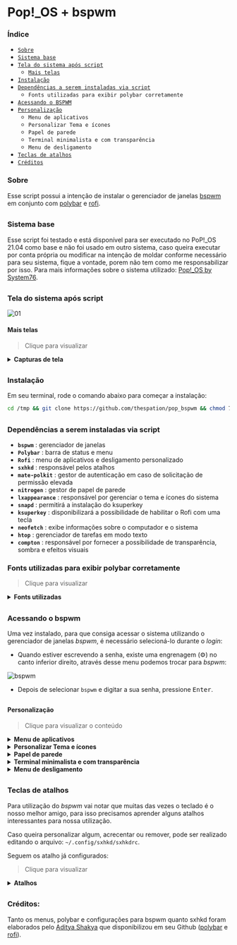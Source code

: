 # Pop!_OS + bspwm

### Índice

- [`Sobre`](#sobre)
- [`Sistema base`](#sistema-base)
- [`Tela do sistema após script`](#tela-do-sistema-após-script)
   - [`Mais telas`](#mais-telas)
- [`Instalação`](#instalação)<br>
- [`Dependências a serem instaladas via script`](#dependências-a-serem-instaladas-via-script)
   - `Fonts utilizadas para exibir polybar corretamente`
- [`Acessando o BSPWM`](#acessando-o-bspwm)
- [`Personalização`](#personalização)
   - `Menu de aplicativos`
   - 	`Personalizar Tema e ícones`
   - 	`Papel de parede`
   - 	`Terminal minimalista e com transparência`
   - 	`Menu de desligamento`
- [`Teclas de atalhos`](#teclas-de-atalhos)
- [`Créditos`](#créditos)


### Sobre

Esse script possui a intenção de instalar o gerenciador de janelas [bspwm](https://github.com/baskerville/bspwm) em conjunto com [polybar](https://github.com/polybar/polybar) e [rofi](https://github.com/davatorium/rofi).

##

### Sistema base

Esse script foi testado e está disponível para ser executado no PoP!_OS 21.04 como base e não foi usado em outro sistema, caso queira executar por conta própria ou modificar na intenção de moldar conforme necessário para seu sistema, fique a vontade, porem não tem como me responsabilizar por isso. Para mais informações sobre o sistema utilizado: [Pop!_OS by System76](https://pop.system76.com/).

##

### Tela do sistema após script

![01](https://user-images.githubusercontent.com/84329097/125102607-db6b2f00-e0b1-11eb-830c-f1b78d0fdf62.png)


#### Mais telas
> Clique para visualizar
<details>
<summary><b>Capturas de tela</b></summary>
<br>
  
![02](https://user-images.githubusercontent.com/84329097/125102630-e32ad380-e0b1-11eb-9b66-b968499f3c2d.png)
   
![03](https://user-images.githubusercontent.com/84329097/125102635-e3c36a00-e0b1-11eb-9c06-cf17a11c67ec.png)
   
![04](https://user-images.githubusercontent.com/84329097/125102637-e3c36a00-e0b1-11eb-84cf-95149a1e7816.png)
   
![05](https://user-images.githubusercontent.com/84329097/125102638-e45c0080-e0b1-11eb-8563-87cb9bb5fcfa.png)
   
![06](https://user-images.githubusercontent.com/84329097/125102639-e45c0080-e0b1-11eb-81c8-a6baccc08951.png)
   
![07](https://user-images.githubusercontent.com/84329097/125102641-e4f49700-e0b1-11eb-9ac3-b12ae2fd8af2.png)

</details>

##

### Instalação
Em seu terminal, rode o comando abaixo para começar a instalação:

```bash
cd /tmp && git clone https://github.com/thespation/pop_bspwm && chmod 755 pop_bspwm/* -R && cd pop_bspwm/ && ./instalar.sh
```

##

### Dependências a serem instaladas via script

- **`bspwm`** : gerenciador de janelas
- **`Polybar`** : barra de status e menu
- **`Rofi`** : menu de aplicativos e desligamento personalizado
- **`sxhkd`** : responsável pelos atalhos
- **`mate-polkit`** : gestor de autenticação em caso de solicitação de permissão elevada
- **`nitrogen`** : gestor de papel de parede
- **`lxappearance`** : responsável por gerenciar o tema e ícones do sistema
- **`snapd`** : permitirá a instalação do ksuperkey
- **`ksuperkey`** : disponibilizará a possibilidade de habilitar o Rofi com uma tecla
- **`neofetch`** : exibe informações sobre o computador e o sistema
- **`htop`** : gerenciador de tarefas em modo texto
- **`compton`** : responsável por fornecer a possibilidade de transparência, sombra e efeitos visuais

### Fonts utilizadas para exibir polybar corretamente
> Clique para visualizar
<details>
<summary><b>Fonts utilizadas</b></summary>

Fontes usadas por esse tema:

**`Fontes para texto`**

- Iosevka Nerd Font
- Fantasque Sans Mono
- Noto Sans
- Droid Sans
- Terminus

**`Fontes para ícones`**

- Iosevka Nerd Font
- Icomoon Feather
- Material Icons
- Waffle (Siji)

</details>

##

### Acessando o bspwm
Uma vez instalado, para que consiga acessar o sistema utilizando o gerenciador de janelas *bspwm*, é necessário selecioná-lo durante o *login*:
- Quando estiver escrevendo a senha, existe uma engrenagem (:gear:) no canto inferior direito, através desse menu podemos trocar para *bspwm*:

![bspwm](https://user-images.githubusercontent.com/84329097/124183641-e52bdb80-da8e-11eb-8471-3617038172df.png)

- Depois de selecionar `bspwm` e digitar a sua senha, pressione <kbd>Enter</kbd>.

##

#### Personalização
> Clique para visualizar o conteúdo
<details>
<summary><b>Menu de aplicativos</b></summary>

Seu sistema iniciará sem papel de parede e com alguns detalhes faltando refinamento.

temos 3 formas de acessar o menu de aplicativos (Rofi):
- `Maneira 1`:

![barra](https://user-images.githubusercontent.com/84329097/124183685-f5dc5180-da8e-11eb-85b0-792012b06197.png)

Por esse ícone no canto superior esquerdo.

- `Maneira 2`: Pressionando a tecla <kbd>Super</kbd> (também conhecida por tecla Windows) ou

- `Maneira 3`: pressionando <kbd>Alt</kbd> + <kbd>F1</kbd>

##
</details>
  
<details>
<summary><b>Personalizar Tema e ícones</b></summary>

Com Rofi aberto, escreva *personalizar* e abra o app:

![personalizar](https://user-images.githubusercontent.com/84329097/124183841-2de39480-da8f-11eb-9f22-c1070deb37d6.png)

Fique a vontade para selecionar o tema desejado, selecionei o *Pop-dark*:

![image](https://user-images.githubusercontent.com/84329097/118718512-b4a12280-b7fd-11eb-8e04-a35e27fe80be.png)

Para o *Tema de ícones* escolhi *Pop*:

![image](https://user-images.githubusercontent.com/84329097/118718572-c71b5c00-b7fd-11eb-8a5d-66e0cb1841d7.png)

clique em <kbd>Aplicar</kbd> para que as alterações entrem em vigor.

##
</details>

<details>
<summary><b>Papel de parede</b></summary>

No menu de aplicativos, escreva *nitrogen* para buscar:

![nitrogen](https://user-images.githubusercontent.com/84329097/124183750-0db3d580-da8f-11eb-8165-b05bde230f15.png)

Com o app aberto, clique em *Preferences*

![image](https://user-images.githubusercontent.com/84329097/118718931-35601e80-b7fe-11eb-81ea-6deedfcc5f59.png)

Clique em *Add*:

![image](https://user-images.githubusercontent.com/84329097/118718985-46a92b00-b7fe-11eb-9123-d8f05b64885e.png)

Para facilitar a nossa vida, clique em *File System*, pressione <kbd>Ctrl</kbd> + <kbd>l</kbd> para que possa digitar o endereço na barra, cole: `/usr/share/background/` e clique em Select:

![image](https://user-images.githubusercontent.com/84329097/118719117-70625200-b7fe-11eb-813f-0078715ba45d.png)

Com a pasta adicionada, clique em *OK*:

![image](https://user-images.githubusercontent.com/84329097/118719335-c0d9af80-b7fe-11eb-9494-59beb1c93f03.png)

Com isso perceberá que aparecem os mesmos papeis de parede que o PopOs com gnome apresenta, após selecionar, clique em *Apply*:

![image](https://user-images.githubusercontent.com/84329097/118719415-d8189d00-b7fe-11eb-953c-b4920d4a7e39.png)

obs: para fechar a janela, pressione <kbd>Super</kbd> + <kbd>c</kbd>.

##
</details>


<details>
<summary><b>Terminal minimalista e com transparência</b></summary>

Para abrir o terminal, pressione  <kbd>Super</kbd> +  <kbd>Enter</kbd>

Com o terminal aberto, clique com o botão direito do mouse na área do seu terminal e clique em *Preferências*:

![image](https://user-images.githubusercontent.com/84329097/118720337-db605880-b7ff-11eb-94e2-3deeff207cf4.png)

Na aba *Texto*, gosto de deixar a fonte em 9 e mudar a *Forma do Cursor* para *Sublinhado*

![image](https://user-images.githubusercontent.com/84329097/118720441-f92dbd80-b7ff-11eb-8b51-48578b0795c1.png)

Na aba *Cores* marque a opção *Use transparent background* e ajuste conforme desejado:

![image](https://user-images.githubusercontent.com/84329097/118720542-18c4e600-b800-11eb-9a6a-5a9b2d2d7e73.png)

Na *Rolagem* desmarque a opção *Mostrar barra de rolagem*

![image](https://user-images.githubusercontent.com/84329097/118720595-2e3a1000-b800-11eb-9ebe-efc957cede06.png)

No menu *Geral* desmarque a opção *Mostrar por padrão barra de menu em novas janelas*

![image](https://user-images.githubusercontent.com/84329097/118720658-44e06700-b800-11eb-89ea-99157ce62419.png)

Tudo configurado, pode fechar o terminal com <kbd>Super</kbd> + <kbd>c</kbd> e pode reabrir (<kbd>Super</kbd> + <kbd>Enter</kbd> ) para ver como ficou. Deve ficar desta forma:

![terminal](https://user-images.githubusercontent.com/84329097/124183812-1f957880-da8f-11eb-9195-3de53f90cc90.png)


##
</details>

<details>
<summary><b>Menu de desligamento</b></summary>

No canto superior direito existe um botão vermelho com a função de ter as seguintes possibilidades: Bloquear a tela, Deixar o computador em espera, Sair (logoff), Reiniciar e Desligar:

![desligamento](https://user-images.githubusercontent.com/84329097/124185228-11e0f280-da91-11eb-9970-9f9d8853a479.png)

Uma vez escolhida uma função, *Sair* por exemplo, o sistema não pedirá confirmação, executando na mesma hora.

Observação: para utilizar a funções Bloquear foi usado o [i3lock](https://github.com/i3/i3lock). Para desbloquear a tela, que foi configurada para ficar toda preta, basta digitar a senha e pressionar <kbd>Enter</kbd>.

</details>

##

### Teclas de atalhos
Para utilização do *bspwm* vai notar que muitas das vezes o teclado é o nosso melhor amigo, para isso precisamos aprender alguns atalhos interessantes para nossa utilização.

Caso queira personalizar algum, acrecentar ou remover, pode ser realizado editando o arquivo: `~/.config/sxhkd/sxhkdrc`.

Seguem os atalho já configurados:

> Clique para visualizar
<details>
<summary><b>Atalhos</b></summary>

Legenda: <kbd> W</kbd> = Tecla Windows

<kbd> W</kbd> - Menu de aplicativos

<kbd> W + w </kbd> - Mostra programas abertos (tecla Windows mais a tecla "w")

<kbd> W + 1-8</kbd> - Troca de área de trabalho

<kbd> W + Shift + 1-8</kbd> - Envia app em foco para a área de trabalho desejada

<kbd>W + Enter</kbd> - Terminal

<kbd>W + Barra de espaço</kbd> - troca entre modo tiling / floating

<kbd>W + F</kbd> - modo uma janela

<kbd>W + H/V/Q</kbd> - Prepara a divisão do app na Horizontal, Vertical ou Cancela.

<kbd>W + TAB</kbd> - Volta para última área de trabalho aberta

<kbd>W + Shift + 1-8</kbd> - Envia a janela em foco para a área desejada.

<kbd>W + Ctrol + ←/→/↑ /↓ </kbd> - Expande a janela em foco

<kbd>W + Alt + ←/→/↑ /↓</kbd> - Dininui a janela em foco

<kbd>W + C</kbd> - Fecha janela em foco

<kbd>Ctrl + Alt +  ←/→</kbd> - Troca de área de trabalho
</details>

##

### Créditos:
Tanto os menus, polybar e configurações para bspwm quanto sxhkd foram elaborados pelo [Aditya Shakya](https://github.com/adi1090x) que disponibilizou em seu Github ([polybar](https://github.com/adi1090x/polybar-themes) e [rofi](https://github.com/adi1090x/rofi)).
